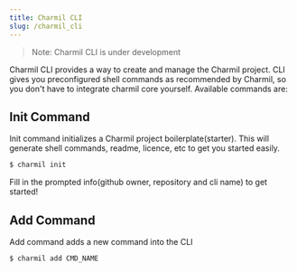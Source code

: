 ```yaml
---
title: Charmil CLI
slug: /charmil_cli
---
```


> Note: Charmil CLI is under development

Charmil CLI provides a way to create and manage the Charmil project.  CLI gives you preconfigured shell commands as recommended by Charmil, so you don't have to integrate charmil core yourself. Available commands are:

## Init Command
Init command initializes a Charmil project boilerplate(starter). This will generate shell commands, readme, licence, etc to get you started easily.
```bash
$ charmil init
```
Fill in the prompted info(github owner, repository and cli name) to get started!

## Add Command
Add command adds a new command into the CLI
```bash
$ charmil add CMD_NAME
```
